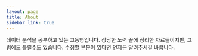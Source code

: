 ```yaml
---
layout: page
title: About
sidebar_link: true
---
```

데이터 분석을 공부하고 있는 고동영입니다.
상당한 노력 끝에 정리한 자료들이지만, 그럼에도 틀릴수도 있습니다.
수정할 부분이 있다면 언제든 알려주시길 바랍니다.
